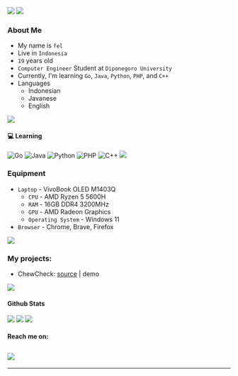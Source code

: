 <a href ="#"><img src="./generated-profile.png"></a>
<a href ="https://instagram.com/nekorionebula" target = "_blank"><img src="https://user-images.githubusercontent.com/73097560/115834477-dbab4500-a447-11eb-908a-139a6edaec5c.gif"></a>

### About Me
- My name is `fel`
- Live in `Indonesia`
- `19` years old
- `Computer Engineer` Student at `Diponegoro University`
- Currently, I'm learning `Go`, `Java`, `Python`, `PHP`, and `C++`
- Languages
  - Indonesian
  - Javanese
  - English

<a href ="https://instagram.com/nekorionebula" target = "_blank"><img src="https://user-images.githubusercontent.com/73097560/115834477-dbab4500-a447-11eb-908a-139a6edaec5c.gif"></a>

#### :computer: Learning
![Go](https://img.shields.io/badge/go-%2300ADD8.svg?style=for-the-badge&logo=go&color=white)
![Java](https://img.shields.io/badge/Java-ED8B00?style=for-the-badge&logo=openjdk&logoColor=white)
![Python](https://img.shields.io/badge/python-3670A0?style=for-the-badge&logo=python&logoColor=ffdd54)
![PHP](https://img.shields.io/badge/php-%234F5B93?style=for-the-badge&logo=php)
![C++](https://img.shields.io/badge/C++-00599C?style=flat-square&logo=C%2B%2B&logoColor=white)
<a href ="https://instagram.com/nekorionebula" target = "_blank"><img src="https://user-images.githubusercontent.com/73097560/115834477-dbab4500-a447-11eb-908a-139a6edaec5c.gif"></a>

### Equipment 
- `Laptop` - VivoBook OLED M1403Q
  - `CPU` - AMD Ryzen 5 5600H
  - `RAM` - 16GB DDR4 3200MHz
  - `GPU` - AMD Radeon Graphics
  - `Operating System` - Windows 11
- `Browser` - Chrome, Brave, Firefox 

<a href ="https://instagram.com/nekorionebula" target = "_blank"><img src="https://user-images.githubusercontent.com/73097560/115834477-dbab4500-a447-11eb-908a-139a6edaec5c.gif"></a>

### My projects:
- ChewCheck: <a href = "https://github.com/nekorionebula/chewcheck">source</a> | demo

<a href ="https://instagram.com/nekorionebula" target = "_blank"><img src="https://user-images.githubusercontent.com/73097560/115834477-dbab4500-a447-11eb-908a-139a6edaec5c.gif"></a>

#### Github Stats
<img src="https://bad-apple-github-readme.vercel.app/api?show_bg=1&username=nekorionebula">
<img src="https://github-profile-trophy.vercel.app/?username=nekorionebula">
<img src="https://user-images.githubusercontent.com/73097560/115834477-dbab4500-a447-11eb-908a-139a6edaec5c.gif">

#### Reach me on:
<a href="instagram.com/nekorionebula"><img src="https://img.shields.io/badge/-Instagram-C13584?style=flat-square&labelColor=C13584&logo=instagram&logoColor=white&link=https://www.instagram.com/eduardopiresbr/"></a>
----
----
